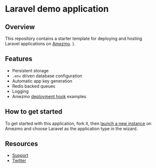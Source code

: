# Laravel demo application

## Overview
This repository contains a starter template for deploying and hosting Laravel applications on [Amezmo](https://www.amezmo.com/register). ). 

## Features
- Persistent storage
- `.env` driven database configuration
- Automatic app key generation
- Redis backed queues
- Logging
- Amezmo [deployment hook](https://www.amezmo.com/docs/deployments/hooks) examples


## How to get started

To get started with this application, fork it, then [launch a new instance](https://www.amezmo.com/sites/new) on Amezmo and choose Laravel as the application type in the wizard.

## Resources
- [Support](https://www.amezmo.com/support)
- [Twitter](https://twitter.com/amezmo)

